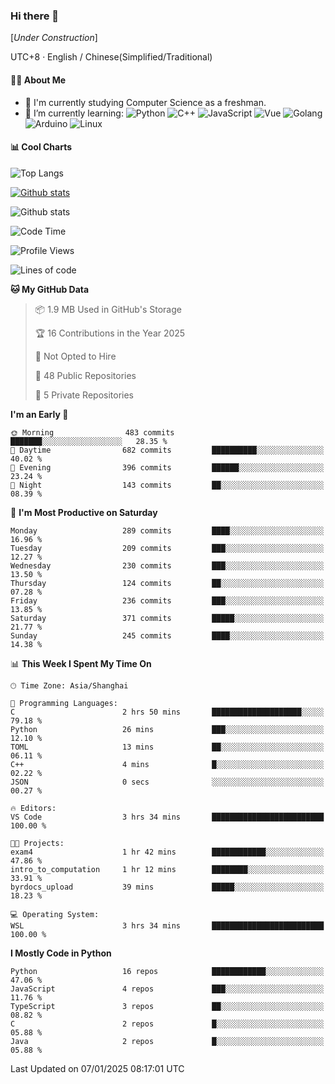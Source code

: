 ### Hi there 👋

\[*Under Construction*\]

UTC+8 · English / Chinese(Simplified/Traditional)

<!--
**NoNormalCreeper/NoNormalCreeper** is a ✨ _special_ ✨ repository because its `README.md` (this file) appears on your GitHub profile.

Here are some ideas to get you started:

- 🔭 I’m currently working on ...
- 🌱 I’m currently learning ...
- 👯 I’m looking to collaborate on ...
- 🤔 I’m looking for help with ...
- 💬 Ask me about ...
- 📫 How to reach me: ...
- 😄 Pronouns: ...
- ⚡ Fun fact: ...
-->

#### 👩‍💻 About Me

- 🏫 I'm currently studying Computer Science as a freshman.
- 🌱 I’m currently learning: 
![Python](https://img.shields.io/badge/-Python-blue?style=flat-square&logo=Python&logoColor=fff)
![C++](https://img.shields.io/badge/-C%2B%2B-00599C?style=flat-square&logo=C%2B%2B&logoColor=fff)
![JavaScript](https://img.shields.io/badge/-JavaScript-ffca18?style=flat-square&logo=JavaScript&logoColor=fff)
![Vue](https://img.shields.io/badge/-Vue-4FC08D?style=flat-square&logo=Vue.js&logoColor=fff)
![Golang](https://img.shields.io/badge/-Go-007d9c?style=flat-square&logo=Go&logoColor=fff)
![Arduino](https://img.shields.io/badge/-Arduino-00979D?style=flat-square&logo=Arduino&logoColor=fff)
![Linux](https://img.shields.io/badge/-Linux-FCC624?style=flat-square&logo=Linux&logoColor=fff)

#### 📊 Cool Charts

![Top Langs](https://github-readme-stats.vercel.app/api/top-langs/?username=NoNormalCreeper&layout=compact)

[![Github stats](https://github-readme-stats.vercel.app/api?username=NoNormalCreeper&show_icons=true)](https://github.com/anuraghazra/github-readme-stats)

![Github stats](https://github-profile-trophy.vercel.app/?username=NoNormalCreeper)


<!--START_SECTION:waka-->
![Code Time](http://img.shields.io/badge/Code%20Time-268%20hrs%2045%20mins-blue)

![Profile Views](http://img.shields.io/badge/Profile%20Views-0-blue)

![Lines of code](https://img.shields.io/badge/From%20Hello%20World%20I%27ve%20Written-2.7%20million%20lines%20of%20code-blue)

**🐱 My GitHub Data** 

> 📦 1.9 MB Used in GitHub's Storage 
 > 
> 🏆 16 Contributions in the Year 2025
 > 
> 🚫 Not Opted to Hire
 > 
> 📜 48 Public Repositories 
 > 
> 🔑 5 Private Repositories 
 > 
**I'm an Early 🐤** 

```text
🌞 Morning                483 commits         ███████░░░░░░░░░░░░░░░░░░   28.35 % 
🌆 Daytime                682 commits         ██████████░░░░░░░░░░░░░░░   40.02 % 
🌃 Evening                396 commits         ██████░░░░░░░░░░░░░░░░░░░   23.24 % 
🌙 Night                  143 commits         ██░░░░░░░░░░░░░░░░░░░░░░░   08.39 % 
```
📅 **I'm Most Productive on Saturday** 

```text
Monday                   289 commits         ████░░░░░░░░░░░░░░░░░░░░░   16.96 % 
Tuesday                  209 commits         ███░░░░░░░░░░░░░░░░░░░░░░   12.27 % 
Wednesday                230 commits         ███░░░░░░░░░░░░░░░░░░░░░░   13.50 % 
Thursday                 124 commits         ██░░░░░░░░░░░░░░░░░░░░░░░   07.28 % 
Friday                   236 commits         ███░░░░░░░░░░░░░░░░░░░░░░   13.85 % 
Saturday                 371 commits         █████░░░░░░░░░░░░░░░░░░░░   21.77 % 
Sunday                   245 commits         ████░░░░░░░░░░░░░░░░░░░░░   14.38 % 
```


📊 **This Week I Spent My Time On** 

```text
🕑︎ Time Zone: Asia/Shanghai

💬 Programming Languages: 
C                        2 hrs 50 mins       ████████████████████░░░░░   79.18 % 
Python                   26 mins             ███░░░░░░░░░░░░░░░░░░░░░░   12.10 % 
TOML                     13 mins             ██░░░░░░░░░░░░░░░░░░░░░░░   06.11 % 
C++                      4 mins              █░░░░░░░░░░░░░░░░░░░░░░░░   02.22 % 
JSON                     0 secs              ░░░░░░░░░░░░░░░░░░░░░░░░░   00.27 % 

🔥 Editors: 
VS Code                  3 hrs 34 mins       █████████████████████████   100.00 % 

🐱‍💻 Projects: 
exam4                    1 hr 42 mins        ████████████░░░░░░░░░░░░░   47.86 % 
intro_to_computation     1 hr 12 mins        ████████░░░░░░░░░░░░░░░░░   33.91 % 
byrdocs_upload           39 mins             █████░░░░░░░░░░░░░░░░░░░░   18.23 % 

💻 Operating System: 
WSL                      3 hrs 34 mins       █████████████████████████   100.00 % 
```

**I Mostly Code in Python** 

```text
Python                   16 repos            ████████████░░░░░░░░░░░░░   47.06 % 
JavaScript               4 repos             ███░░░░░░░░░░░░░░░░░░░░░░   11.76 % 
TypeScript               3 repos             ██░░░░░░░░░░░░░░░░░░░░░░░   08.82 % 
C                        2 repos             █░░░░░░░░░░░░░░░░░░░░░░░░   05.88 % 
Java                     2 repos             █░░░░░░░░░░░░░░░░░░░░░░░░   05.88 % 
```




 Last Updated on 07/01/2025 08:17:01 UTC
<!--END_SECTION:waka-->

